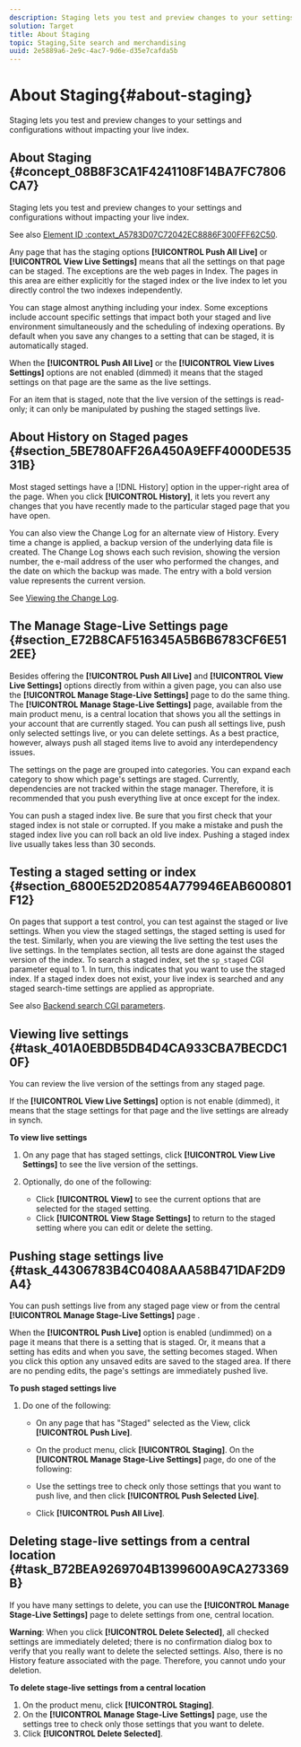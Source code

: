 ```yaml
---
description: Staging lets you test and preview changes to your settings and configurations without impacting your live index.
solution: Target
title: About Staging
topic: Staging,Site search and merchandising
uuid: 2e5889a6-2e9c-4ac7-9d6e-d35e7cafda5b
---
```


# About Staging{#about-staging}

Staging lets you test and preview changes to your settings and configurations without impacting your live index.

## About Staging {#concept_08B8F3CA1F4241108F14BA7FC7806CA7}

Staging lets you test and preview changes to your settings and configurations without impacting your live index. 

See also [Element ID :context_A5783D07C72042EC8886F300FFF62C50](c-about-simulator.md#context_A5783D07C72042EC8886F300FFF62C50).

Any page that has the staging options **[!UICONTROL Push All Live]** or **[!UICONTROL View Live Settings]** means that all the settings on that page can be staged. The exceptions are the web pages in Index. The pages in this area are either explicitly for the staged index or the live index to let you directly control the two indexes independently.

You can stage almost anything including your index. Some exceptions include account specific settings that impact both your staged and live environment simultaneously and the scheduling of indexing operations. By default when you save any changes to a setting that can be staged, it is automatically staged.

When the **[!UICONTROL Push All Live]** or the **[!UICONTROL View Lives Settings]** options are not enabled (dimmed) it means that the staged settings on that page are the same as the live settings.

For an item that is staged, note that the live version of the settings is read-only; it can only be manipulated by pushing the staged settings live.

## About History on Staged pages {#section_5BE780AFF26A450A9EFF4000DE53531B}

Most staged settings have a [!DNL History] option in the upper-right area of the page. When you click **[!UICONTROL History]**, it lets you revert any changes that you have recently made to the particular staged page that you have open.

You can also view the Change Log for an alternate view of History. Every time a change is applied, a backup version of the underlying data file is created. The Change Log shows each such revision, showing the version number, the e-mail address of the user who performed the changes, and the date on which the backup was made. The entry with a bold version value represents the current version.

See [Viewing the Change Log](c-about-reports-menu/c-about-reports-menu.md#task_166F1156719F4B3D834BEA8E249C8057).

## The Manage Stage-Live Settings page {#section_E72B8CAF516345A5B6B6783CF6E512EE}

Besides offering the **[!UICONTROL Push All Live]** and **[!UICONTROL View Live Settings]** options directly from within a given page, you can also use the **[!UICONTROL Manage Stage-Live Settings]** page to do the same thing. The **[!UICONTROL Manage Stage-Live Settings]** page, available from the main product menu, is a central location that shows you all the settings in your account that are currently staged. You can push all settings live, push only selected settings live, or you can delete settings. As a best practice, however, always push all staged items live to avoid any interdependency issues.

The settings on the page are grouped into categories. You can expand each category to show which page's settings are staged. Currently, dependencies are not tracked within the stage manager. Therefore, it is recommended that you push everything live at once except for the index.

You can push a staged index live. Be sure that you first check that your staged index is not stale or corrupted. If you make a mistake and push the staged index live you can roll back an old live index. Pushing a staged index live usually takes less than 30 seconds.

## Testing a staged setting or index {#section_6800E52D20854A779946EAB600801F12}

On pages that support a test control, you can test against the staged or live settings. When you view the staged settings, the staged setting is used for the test. Similarly, when you are viewing the live setting the test uses the live settings. In the templates section, all tests are done against the staged version of the index. To search a staged index, set the `sp_staged` CGI parameter equal to 1. In turn, this indicates that you want to use the staged index. If a staged index does not exist, your live index is searched and any staged search-time settings are applied as appropriate.

See also [Backend search CGI parameters](c-appendices/c-cgiparameters.md#reference_582E85C3886740C98FE88CA9DF7918E8). 

## Viewing live settings {#task_401A0EBDB5DB4D4CA933CBA7BECDC10F}

You can review the live version of the settings from any staged page.

<!-- 

t_viewing_live_settings.xml

 -->

If the **[!UICONTROL View Live Settings]** option is not enable (dimmed), it means that the stage settings for that page and the live settings are already in synch.

**To view live settings** 

1. On any page that has staged settings, click **[!UICONTROL View Live Settings]** to see the live version of the settings.
1. Optionally, do one of the following:

    * Click **[!UICONTROL View]** to see the current options that are selected for the staged setting. 
    * Click **[!UICONTROL View Stage Settings]** to return to the staged setting where you can edit or delete the setting.

## Pushing stage settings live {#task_44306783B4C0408AAA58B471DAF2D9A4}

You can push settings live from any staged page view or from the central **[!UICONTROL Manage Stage-Live Settings]** page .

<!-- 

t_pushing_live_settings_live.xml

 -->

When the **[!UICONTROL Push Live]** option is enabled (undimmed) on a page it means that there is a setting that is staged. Or, it means that a setting has edits and when you save, the setting becomes staged. When you click this option any unsaved edits are saved to the staged area. If there are no pending edits, the page's settings are immediately pushed live.

**To push staged settings live** 

1. Do one of the following:

    * On any page that has "Staged" selected as the View, click **[!UICONTROL Push Live]**. 
    * On the product menu, click **[!UICONTROL Staging]**. On the **[!UICONTROL Manage Stage-Live Settings]** page, do one of the following:

    * Use the settings tree to check only those settings that you want to push live, and then click **[!UICONTROL Push Selected Live]**. 
    * Click **[!UICONTROL Push All Live]**.

## Deleting stage-live settings from a central location {#task_B72BEA9269704B1399600A9CA273369B}

If you have many settings to delete, you can use the **[!UICONTROL Manage Stage-Live Settings]** page to delete settings from one, central location.

<!-- 

t_deleting_staged_settings_from_a_central_location.xml

 -->

**Warning**: When you click **[!UICONTROL Delete Selected]**, all checked settings are immediately deleted; there is no confirmation dialog box to verify that you really want to delete the selected settings. Also, there is no History feature associated with the page. Therefore, you cannot undo your deletion.

**To delete stage-live settings from a central location** 

1. On the product menu, click **[!UICONTROL Staging]**.
1. On the **[!UICONTROL Manage Stage-Live Settings]** page, use the settings tree to check only those settings that you want to delete.
1. Click **[!UICONTROL Delete Selected]**.
